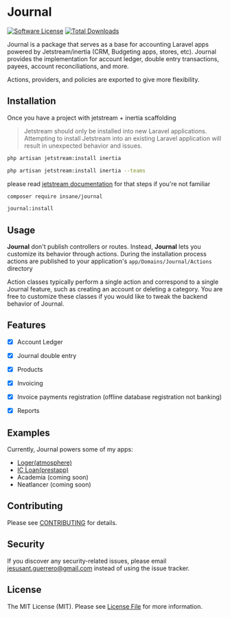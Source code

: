 # Journal

[![Software License](https://img.shields.io/badge/license-MIT-brightgreen.svg?style=flat-square)](LICENSE.md)
[![Total Downloads](https://img.shields.io/packagist/dt/insane/journal.svg?style=flat-square)](https://packagist.org/packages/insane/journal)


Journal is a package that serves as a base for accounting Laravel apps powered by Jetstream/inertia (CRM, Budgeting apps, stores, etc). Journal provides the implementation for account ledger, double entry transactions, payees, account reconciliations, and more.

Actions, providers, and policies are exported to give more flexibility.

## Installation
Once you have a project with jetstream + inertia scaffolding 

> Jetstream should only be installed into new Laravel applications. Attempting to install Jetstream into an existing Laravel application will result in unexpected behavior and issues.

```bash
php artisan jetstream:install inertia

php artisan jetstream:install inertia --teams
```

please read [jetstream documentation](https://jetstream.laravel.com/installation.html) for that steps if you're not familiar 
```bash
composer require insane/journal

journal:install
```

## Usage

**Journal** don't publish controllers or routes. Instead, **Journal** lets you customize its behavior through actions.
During the installation process actions are published to your application's `app/Domains/Journal/Actions` directory

Action classes typically perform a single action and correspond to a single Journal feature, such as creating an account or deleting a category. You are free to customize these classes if you would like to tweak the backend behavior of Journal.

## Features
- [x] Account Ledger
- [x] Journal double entry
- [x] Products
- [x] Invoicing
- [x] Invoice payments registration (offline database registration not banking)
- [x] Reports


## Examples
Currently, Journal powers some of my apps:
- [Loger(atmosphere)](https://github.com/jesusantguerrero/atmosphere)
- [IC Loan(prestapp)](https://github.com/jesusantguerrero/prestapp)
- Academia (coming soon)
- Neatlancer (coming soon)

## Contributing

Please see [CONTRIBUTING](CONTRIBUTING.md) for details.


## Security

If you discover any security-related issues, please email jesusant.guerrero@gmail.com instead of using the issue tracker.


## License

The MIT License (MIT). Please see [License File](/LICENSE.md) for more information.
